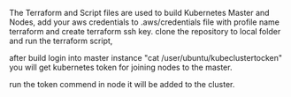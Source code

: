 The Terraform and Script files are used to build Kubernetes Master and Nodes,
add your aws credentials to .aws/credentials file with profile name terraform
and create terraform ssh key.
clone the repository to local folder and run the terraform script,

after build login into master instance "cat /user/ubuntu/kubeclustertocken" you will get kubernetes token for joining nodes to the master. 

run the token commend in node it will be added to the cluster.